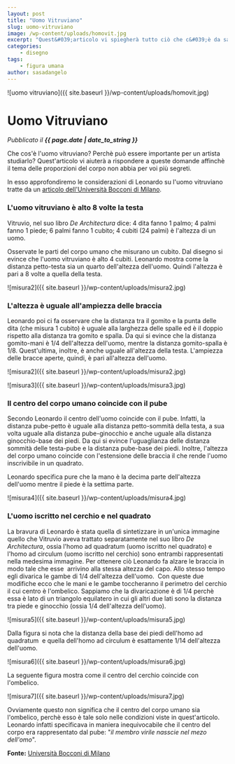 ```yaml
---
layout: post
title: "Uomo Vitruviano"
slug: uomo-vitruviano
image: /wp-content/uploads/homovit.jpg
excerpt: "Quest&#039;articolo vi spiegherà tutto ciò che c&#039;è da sapere sull&#039;uomo vitruviano. Le proporzioni del corpo umano non avranno così più segreti per voi."
categories:
    - disegno
tags:
    - figura umana
author: sasadangelo
---
```


![uomo vitruviano]({{ site.baseurl }}/wp-content/uploads/homovit.jpg)

# Uomo Vitruviano
_Pubblicato il **{{ page.date | date_to_string }}**_

Che cos'è l'uomo vitruviano? Perchè può essere importante per un artista studiarlo? Quest'articolo vi aiuterà a rispondere a queste domande affinchè il tema delle proporzioni del corpo non abbia per voi più segreti.

In esso approfondiremo le considerazioni di Leonardo su l'uomo vitruviano tratte da un [articolo dell'Università Bocconi di Milano](http://matematica.unibocconi.it/articoli/misura-duomo-leonardo-e-luomo-vitruviano).

### L'uomo vitruviano è alto 8 volte la testa

Vitruvio, nel suo libro _De Architectura_ dice: 4 dita fanno 1 palmo; 4 palmi fanno 1 piede; 6 palmi fanno 1 cubito; 4 cubiti (24 palmi) è l'altezza di un uomo.

Osservate le parti del corpo umano che misurano un cubito. Dal disegno si evince che l'uomo vitruviano è alto 4 cubiti. Leonardo mostra come la distanza petto-testa sia un quarto dell'altezza dell'uomo. Quindi l'altezza è pari a 8 volte a quella della testa.

![misura2]({{ site.baseurl }}/wp-content/uploads/misura2.jpg)

### L'altezza è uguale all'ampiezza delle braccia

Leonardo poi ci fa osservare che la distanza tra il gomito e la punta delle dita (che misura 1 cubito) è uguale alla larghezza delle spalle ed è il doppio rispetto alla distanza tra gomito e spalla. Da qui si evince che la distanza gomito-mani è 1/4 dell'altezza dell'uomo, mentre la distanza gomito-spalla è 1/8. Quest'ultima, inoltre, è anche uguale all'altezza della testa. L'ampiezza delle bracce aperte, quindi, è pari all'altezza dell'uomo.

![misura2]({{ site.baseurl }}/wp-content/uploads/misura2.jpg)

![misura3]({{ site.baseurl }}/wp-content/uploads/misura3.jpg)

### Il centro del corpo umano coincide con il pube

Secondo Leonardo il centro dell'uomo coincide con il pube. Infatti, la distanza pube-petto è uguale alla distanza petto-sommità della testa, a sua volta uguale alla distanza pube-ginocchio e anche uguale alla distanza ginocchio-base dei piedi. Da qui si evince l'uguaglianza delle distanza sommità delle testa-pube e la distanza pube-base dei piedi. Inoltre, l'altezza del corpo umano coincide con l'estensione delle braccia il che rende l'uomo inscrivibile in un quadrato.

Leonardo specifica pure che la mano è la decima parte dell'altezza dell'uomo mentre il piede è la settima parte.

![misura4]({{ site.baseurl }}/wp-content/uploads/misura4.jpg)

### L'uomo iscritto nel cerchio e nel quadrato

La bravura di Leonardo è stata quella di sintetizzare in un'unica immagine quello che Vitruvio aveva trattato separatamente nel suo libro _De Architectura_, ossia l'homo ad quadratum (uomo iscritto nel quadrato) e l'homo ad circulum (uomo iscritto nel cerchio) sono entrambi rappresentati nella medesima immagine. Per ottenere ciò Leonardo fa alzare le braccia in modo tale che esse  arrivino alla stessa altezza del capo. Allo stesso tempo egli divarica le gambe di 1/4 dell'altezza dell'uomo.  Con queste due modifiche ecco che le mani e le gambe toccheranno il perimetro del cerchio il cui centro è l'ombelico. Sappiamo che la divaricazione è di 1/4 perchè essa è lato di un triangolo equilatero in cui gli altri due lati sono la distanza tra piede e ginocchio (ossia 1/4 dell'altezza dell'uomo).

![misura5]({{ site.baseurl }}/wp-content/uploads/misura5.jpg)

Dalla figura si nota che la distanza della base dei piedi dell'homo ad quadratum  e quella dell'homo ad circulum è esattamente 1/14 dell'altezza dell'uomo.

![misura6]({{ site.baseurl }}/wp-content/uploads/misura6.jpg)

La seguente figura mostra come il centro del cerchio coincide con l'ombelico.

![misura7]({{ site.baseurl }}/wp-content/uploads/misura7.jpg)

Ovviamente questo non significa che il centro del corpo umano sia l'ombelico, perchè esso è tale solo nelle condizioni viste in quest'articolo. Leonardo infatti specificava in maniera inequivocabile che il centro del corpo era rappresentato dal pube: "_il membro virile nasscie nel mezo dell'omo_".

**Fonte:** [Università Bocconi di Milano](http://matematica.unibocconi.it/articoli/misura-duomo-leonardo-e-luomo-vitruviano)
